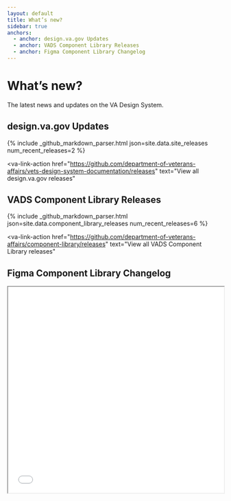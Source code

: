 ```yaml
---
layout: default
title: What’s new?
sidebar: true
anchors:
  - anchor: design.va.gov Updates
  - anchor: VADS Component Library Releases
  - anchor: Figma Component Library Changelog
---
```


# What’s new?

<div class="va-introtext">
  The latest news and updates on the VA Design System.
</div>

## design.va.gov Updates
{% include _github_markdown_parser.html json=site.data.site_releases num_recent_releases=2 %}

<va-link-action
  href="https://github.com/department-of-veterans-affairs/vets-design-system-documentation/releases"
  text="View all design.va.gov releases"
></va-link-action>

## VADS Component Library Releases
{% include _github_markdown_parser.html json=site.data.component_library_releases num_recent_releases=6 %}

<va-link-action
  href="https://github.com/department-of-veterans-affairs/component-library/releases"
  text="View all VADS Component Library releases"
></va-link-action>

## Figma Component Library Changelog
<iframe src="{{ site.figma_changelog_embed_url }}" style="width:100%; height:480px; max-height:80vh"></iframe>
<va-link-action
  href="{{ site.figma_changelog_direct_url }}"
  text="Open Component Library changelog in Figma"
></va-link-action>